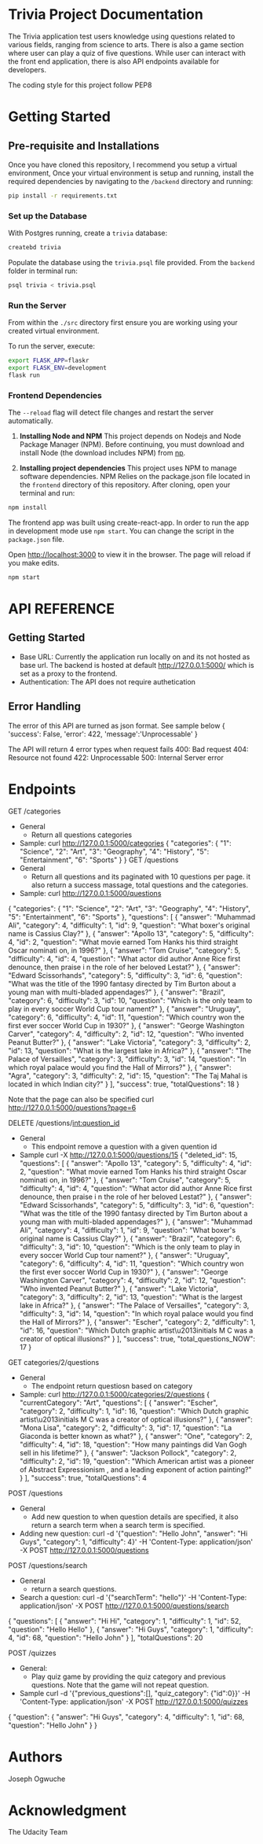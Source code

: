 # Trivia Project Documentation

The Trivia application test users knowledge using questions related to various fields, ranging from science to arts. There is also a game section where user can play a quiz of five questions. While user can interact with the front end application, there is also API endpoints available for developers.

The coding style for this project follow PEP8

# Getting Started

## Pre-requisite and Installations
Once you have cloned this repository, I recommend you setup a virtual environment, Once your virtual environment is setup and running, install the required dependencies by navigating to the `/backend` directory and running:

```bash
pip install -r requirements.txt
```
### Set up the Database

With Postgres running, create a `trivia` database:

```bash
createbd trivia
```

Populate the database using the `trivia.psql` file provided. From the `backend` folder in terminal run:

```bash
psql trivia < trivia.psql
```

### Run the Server

From within the `./src` directory first ensure you are working using your created virtual environment.

To run the server, execute:

```bash
export FLASK_APP=flaskr
export FLASK_ENV=development
flask run
```
### Frontend Dependencies
The `--reload` flag will detect file changes and restart the server automatically.

1. **Installing Node and NPM**
   This project depends on Nodejs and Node Package Manager (NPM). Before continuing, you must download and install Node (the download includes NPM) from [np](https://nodejs.org/en/download/).

2. **Installing project dependencies**
   This project uses NPM to manage software dependencies. NPM Relies on the package.json file located in the `frontend` directory of this repository. After cloning, open your terminal and run:

```bash
npm install
```
The frontend app was built using create-react-app. In order to run the app in development mode use `npm start`. You can change the script in the `package.json` file.

Open [http://localhost:3000](http://localhost:3000) to view it in the browser. The page will reload if you make edits.

```bash
npm start
```

# API REFERENCE

## Getting Started
- Base URL: Currently the application run locally on and its not hosted as base url. The backend is hosted at default http://127.0.0.1:5000/ which is set as a proxy to the frontend.
- Authentication: The API does not require authetication

## Error Handling
The error of this API are turned as json format. See sample below
{   
    'success': False,
    'error': 422,
    'message':'Unprocessable'
}

The API will return 4 error types when request fails
400: Bad request
404: Resource not found
422: Unprocessable
500: Internal Server error

# Endpoints
GET /categories
- General
    - Return all questions categories
- Sample: curl http://127.0.0.1:5000/categories
{
  "categories": {
    "1": "Science",
    "2": "Art",
    "3": "Geography",
    "4": "History",
    "5": "Entertainment",
    "6": "Sports"
  }
}
GET /questions
- General 
    - Return all questions and its paginated with 10 questions per page. it also return a success massage, total questions and the categories.
- Sample: curl http://127.0.0.1:5000/questions

{
  "categories": {
    "1": "Science",
    "2": "Art",
    "3": "Geography",
    "4": "History",
    "5": "Entertainment",
    "6": "Sports"
  },
  "questions": [
    {
      "answer": "Muhammad Ali",
      "category": 4,
      "difficulty": 1,
      "id": 9,
      "question": "What boxer's original name is Cassius Clay?"
    },
    {
      "answer": "Apollo 13",
      "category": 5,
      "difficulty": 4,
      "id": 2,
      "question": "What movie earned Tom Hanks his third straight Oscar nominati
on, in 1996?"
    },
    {
      "answer": "Tom Cruise",
      "category": 5,
      "difficulty": 4,
      "id": 4,
      "question": "What actor did author Anne Rice first denounce, then praise i
n the role of her beloved Lestat?"
    },
    {
      "answer": "Edward Scissorhands",
      "category": 5,
      "difficulty": 3,
      "id": 6,
      "question": "What was the title of the 1990 fantasy directed by Tim Burton
 about a young man with multi-bladed appendages?"
    },
    {
      "answer": "Brazil",
      "category": 6,
      "difficulty": 3,
      "id": 10,
      "question": "Which is the only team to play in every soccer World Cup tour
nament?"
    },
    {
      "answer": "Uruguay",
      "category": 6,
      "difficulty": 4,
      "id": 11,
      "question": "Which country won the first ever soccer World Cup in 1930?"
    },
    {
      "answer": "George Washington Carver",
      "category": 4,
      "difficulty": 2,
      "id": 12,
      "question": "Who invented Peanut Butter?"
    },
    {
      "answer": "Lake Victoria",
      "category": 3,
      "difficulty": 2,
      "id": 13,
      "question": "What is the largest lake in Africa?"
    },
    {
      "answer": "The Palace of Versailles",
      "category": 3,
      "difficulty": 3,
      "id": 14,
      "question": "In which royal palace would you find the Hall of Mirrors?"
    },
    {
      "answer": "Agra",
      "category": 3,
      "difficulty": 2,
      "id": 15,
      "question": "The Taj Mahal is located in which Indian city?"
    }
  ],
  "success": true,
  "totalQuestions": 18
}

Note that the page can also be specified
curl http://127.0.0.1:5000/questions?page=6

DELETE /questions/<int:question_id>
- General
    - This endpoint remove a question with a given quention id 
- Sample curl -X http://127.0.0.1:5000/questions/15
{
  "deleted_id": 15,
  "questions": [
    {
      "answer": "Apollo 13",
      "category": 5,
      "difficulty": 4,
      "id": 2,
      "question": "What movie earned Tom Hanks his third straight Oscar nominati
on, in 1996?"
    },
    {
      "answer": "Tom Cruise",
      "category": 5,
      "difficulty": 4,
      "id": 4,
      "question": "What actor did author Anne Rice first denounce, then praise i
n the role of her beloved Lestat?"
    },
    {
      "answer": "Edward Scissorhands",
      "category": 5,
      "difficulty": 3,
      "id": 6,
      "question": "What was the title of the 1990 fantasy directed by Tim Burton
 about a young man with multi-bladed appendages?"
    },
    {
      "answer": "Muhammad Ali",
      "category": 4,
      "difficulty": 1,
      "id": 9,
      "question": "What boxer's original name is Cassius Clay?"
    },
    {
      "answer": "Brazil",
      "category": 6,
      "difficulty": 3,
      "id": 10,
      "question": "Which is the only team to play in every soccer World Cup tour
nament?"
    },
    {
      "answer": "Uruguay",
      "category": 6,
      "difficulty": 4,
      "id": 11,
      "question": "Which country won the first ever soccer World Cup in 1930?"
    },
    {
      "answer": "George Washington Carver",
      "category": 4,
      "difficulty": 2,
      "id": 12,
      "question": "Who invented Peanut Butter?"
    },
    {
      "answer": "Lake Victoria",
      "category": 3,
      "difficulty": 2,
      "id": 13,
      "question": "What is the largest lake in Africa?"
    },
    {
      "answer": "The Palace of Versailles",
      "category": 3,
      "difficulty": 3,
      "id": 14,
      "question": "In which royal palace would you find the Hall of Mirrors?"
    },
    {
      "answer": "Escher",
      "category": 2,
      "difficulty": 1,
      "id": 16,
      "question": "Which Dutch graphic artist\u2013initials M C was a creator of
 optical illusions?"
    }
  ],
  "success": true,
  "total_questions_NOW": 17
}

GET categories/2/questions
- General 
    - The endpoint return questiosn based on category
- Sample: curl http://127.0.0.1:5000/categories/2/questions
{
  "currentCategory": "Art",
  "questions": [
    {
      "answer": "Escher",
      "category": 2,
      "difficulty": 1,
      "id": 16,
      "question": "Which Dutch graphic artist\u2013initials M C was a creator of
 optical illusions?"
    },
    {
      "answer": "Mona Lisa",
      "category": 2,
      "difficulty": 3,
      "id": 17,
      "question": "La Giaconda is better known as what?"
    },
    {
      "answer": "One",
      "category": 2,
      "difficulty": 4,
      "id": 18,
      "question": "How many paintings did Van Gogh sell in his lifetime?"
    },
    {
      "answer": "Jackson Pollock",
      "category": 2,
      "difficulty": 2,
      "id": 19,
      "question": "Which American artist was a pioneer of Abstract Expressionism
, and a leading exponent of action painting?"
    }
  ],
  "success": true,
  "totalQuestions": 4



POST /questions
- General
    - Add new question to when question details are specified, it also return a search term when a search term is specified.
- Adding new question: curl -d '{"question": "Hello John", "answer": "Hi Guys", "category": 1, "difficulty": 4}' -H 'Content-Type: application/json' -X POST http://127.0.0.1:5000/questions

POST /questions/search
- General
    - return a search questions.
- Search a question: curl -d '{"searchTerm": "hello"}' -H 'Content-Type: application/json' -X POST http://127.0.0.1:5000/questions/search

{
  "questions": [
    {
      "answer": "Hi Hi",
      "category": 1,
      "difficulty": 1,
      "id": 52,
      "question": "Hello Hello"
    },
    {
      "answer": "Hi Guys",
      "category": 1,
      "difficulty": 4,
      "id": 68,
      "question": "Hello John"
    }
  ],
  "totalQuestions": 20

POST /quizzes
- General:
  - Play quiz game by providing the quiz category and previous questions. Note that the game will not repeat question.
- Sample curl -d '{"previous_questions":[], "quiz_category": {"id":0}}' -H 'Content-Type: application/json' -X POST http://127.0.0.1:5000/quizzes

{
  "question": {
    "answer": "Hi Guys",
    "category": 4,
    "difficulty": 1,
    "id": 68,
    "question": "Hello John"
  }
}

# Authors
Joseph Ogwuche

# Acknowledgment
The Udacity Team
